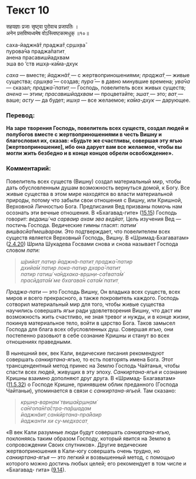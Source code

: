 # Текст 10

सहयज्ञाः प्रजाः सृष्ट्वा पुरोवाच प्रजापतिः ।  
अनेन प्रसविष्यध्वमेष वोऽस्त्विष्टकामधुक् ॥१०॥

саха-йаджн̃а̄т̣ праджа̄т̣ ср̣шх̣ва̄  
пурова̄ча праджа̄патит̣  
анена прасавишйадхвам  
эша во ’ств ишх̣а-ка̄ма-дхук

_саха_ — вместе; _йаджн̃а̄т̣_ — с жертвоприношениями; _праджа̄т̣_ — живые существа; _ср̣шх̣ва̄_ — создав; _пура̄_ — в давно минувшие времена; _ува̄ча_ — сказал; _праджа̄-патит̣_ — Господь, повелитель всех живых существ; _анена_ — этим; _прасавишйадхвам_ — процветайте; _эшат̣_ — это; _ват̣_ — ваше; _асту_ — да будет; _ишх̣а_ — все желаемое; _ка̄ма-дхук_ — дарующее.

### Перевод:

**На заре творения Господь, повелитель всех существ, создал людей и полубогов вместе с жертвоприношениями в честь Вишну и благословил их, сказав: «Будьте же счастливы, совершая эту ягью [жертвоприношение], ибо она дарует вам все желаемое, чтобы вы могли жить безбедно и в конце концов обрели освобождение».**

### Комментарий:

Повелитель всех существ (Вишну) создал материальный мир, чтобы дать обусловленным душам возможность вернуться домой, к Богу. Все живые существа в этом мире находятся во власти материальной природы, потому что забыли свои отношения с Вишну, или Кришной, Верховной Личностью Бога. Предписания Вед призваны помочь нам осознать эти вечные отношения. В «Бхагавад-гите» ([15.15](../15/15.md)) Господь говорит: _ведаиш́ ча сарваир ахам эва ведйат̣._ Цель изучения Вед — постичь Господа. Ведические гимны гласят: _патим̇ виш́васйа̄тмеш́варам._ Это подтверждает, что повелителем всех существ является Верховный Господь, Вишну. В «Шримад-Бхагаватам» ([2.4.20](#)) Шрила Шукадева Госвами снова и снова называет Господа словом _пати:_

> _ш́рийат̣ патир йаджн̃а-патит̣ праджа̄-патир  
> дхийа̄м̇ патир лока-патир дхара̄-патит̣  
> патир гатиш́ ча̄ндхака-вр̣шн̣и-са̄твата̄м̇  
> прасӣдата̄м̇ ме бхагава̄н сата̄м̇ патит̣_

_Праджа-пати_ — это Господь Вишну, Он владыка всех существ, всех миров и всего прекрасного, а также покровитель каждого. Господь сотворил материальный мир для того, чтобы живые существа научились совершать _ягьи_ ради удовлетворения Вишну, что даст им возможность жить счастливо, не зная тревог и нужды, и в конце жизни, покинув материальное тело, войти в царство Бога. Таков замысел Господа для блага всех обусловленных душ. Совершая _ягью,_ они постепенно разовьют в себе сознание Кришны и станут во всех отношениях праведными.

В нынешний век, век Кали, ведические писания рекомендуют совершать _санкиртана-ягью,_ то есть повторять имена Бога. Этот трансцендентный метод принес на Землю Господь Чайтанья, чтобы спасти всех людей, живущих в эту эпоху. _Санкиртана-ягья_ и сознание Кришны взаимно дополняют друг друга. В «Шримад- Бхагаватам» ([11.5.32](#)) о Господе Кришне, принявшем облик преданного (Господа Чайтаньи), упоминается в связи с _санкиртана-ягьей._ Там сказано:

> _кр̣шн̣а-варн̣ам̇ твиша̄кр̣шн̣ам̇  
> са̄н̇гопа̄н̇га̄стра-па̄ршадам  
> йаджн̃аит̣ сан̇кӣртана-пра̄йаир  
> йаджанти хи су-медхасат̣_

«В век Кали разумные люди будут совершать _санкиртана-ягью,_ поклоняясь таким образом Господу, который явится на Землю в сопровождении Своих спутников». Другие ведические жертвоприношения в Кали-югу совершать очень трудно, но _санкиртана-ягья_ — это легкий и возвышенный метод, с помощью которого можно достичь любых целей; его рекомендует в том числе и «Бхагавад- гита» ([9.14](../9/14.md)).